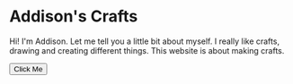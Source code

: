 
<h1> Addison's Crafts </h1>
Hi!  I'm Addison.  Let me tell you a little bit about myself. I really like crafts, drawing and creating different things.  This website is about making crafts.


 
<style> 
{ text-align:center;
color: purple;}
</style>
 



<script>
function askQuestions () {
alert ("A word I would use to describe me is artistic");
var word = prompt('What is a word you would use to describe you?');
alert("Cool!");
}
</script>
<button onclick="askQuestions()">Click Me</button>

